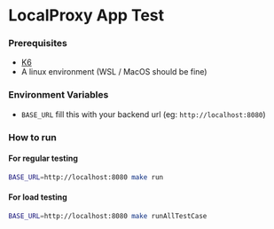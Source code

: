 # LocalProxy App Test

### Prerequisites
- [K6](https://k6.io/docs/get-started/installation/)
- A linux environment (WSL / MacOS should be fine)

### Environment Variables
- `BASE_URL` fill this with your backend url (eg: `http://localhost:8080`)

### How to run
#### For regular testing
```bash
BASE_URL=http://localhost:8080 make run
```
#### For load testing
```bash
BASE_URL=http://localhost:8080 make runAllTestCase
```